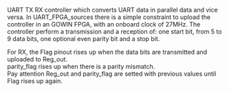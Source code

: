 UART TX RX controller which converts UART data in parallel data and vice versa.
In UART_FPGA_sources there is a simple constraint to upload the controller in an GOWIN FPGA, with an onboard clock of 27MHz.
The controller perform a transmission and a reception of: one start bit, from 5 to 9 data bits, one optional even parity bit and a stop bit.

For RX, the Flag pinout rises up when the data bits are transmitted and uploaded to Reg_out.  
parity_flag rises up when there is a parity mismatch.  
Pay attention Reg_out and parity_flag are setted with previous values until Flag rises up again.
